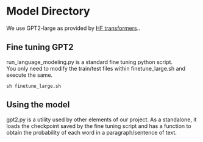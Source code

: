 # Model Directory

We use GPT2-large as provided by [HF transformers](https://github.com/huggingface/transformers)..

## Fine tuning GPT2

run\_language\_modeling.py is a standard fine tuning python script. <br/>
You only need to modify the train/test files within finetune\_large.sh and execute the same.

```
sh finetune_large.sh
```

## Using the model

gpt2.py is a utility used by other elements of our project. As a standalone, it loads the checkpoint saved by the fine tuning script and has a function to obtain the probability of each word in a paragraph/sentence of text. <br/>
